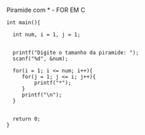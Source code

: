 Piramide com * - FOR EM C


    int main(){
      
      int num, i = 1, j = 1;
      
      
      printf("Digite o tamanho da piramide: ");
      scanf("%d", &num);
      
      for(i = 1; i <= num; i++){
         for(j = 1; j <= i; j++){
             printf("*");
         } 
         printf("\n");
      }
      
  
      return 0;
    }
